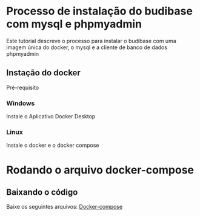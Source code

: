 # Processo de instalação do budibase com mysql e phpmyadmin 
Este tutorial descreve o processo para instalar o budibase com uma imagem única do docker, o mysql e a cliente de banco de dados phpmyadmin

## Instação do docker
 Pré-requisito 
 ### Windows 
  Instale o Aplicativo Docker Desktop
 ### Linux 
  Instale o docker e o docker compose

# Rodando o arquivo docker-compose
## Baixando o código 
  Baixe os  seguintes arquivos:
  [Docker-compose](https://raw.githubusercontent.com/felipefo/budibase/main/docker-compose.yaml)
  
